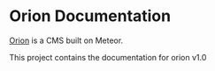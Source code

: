 # Orion Documentation
[Orion](https://github.com/orionjs/core) is a CMS built on Meteor.

This project contains the documentation for orion v1.0